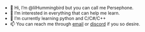 - 👋 Hi, I’m @lilHummingbird but you can call me Persephone.
- 👀 I’m interested in everything that can help me learn.
- 🌱 I’m currently learning python and C/C#/C++
- 📫 You can reach me through [email](mailto:stphpedersenb@gmail.com) or [discord](https://discordapp.com/users/163541940221116416) if you so desire.

<!---
lilHummingbird/lilHummingbird is a ✨ special ✨ repository because its `README.md` (this file) appears on your GitHub profile.
You can click the Preview link to take a look at your changes.
--->
